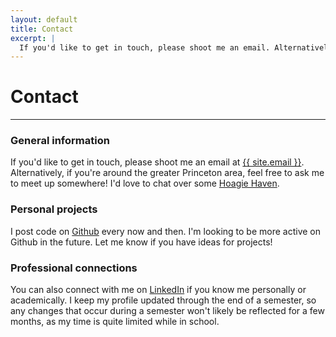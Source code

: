 ```yaml
---
layout: default
title: Contact
excerpt: |
  If you'd like to get in touch, please shoot me an email. Alternatively, if you're around the greater Princeton area, feel free to ask me to meet up somewhere! I'd love to chat over some Hoagie Haven.
---
```


# Contact

----

<div id="text" class="well well-md" markdown="1">

### General information

If you'd like to get in touch, please shoot me an email at [{{ site.email }}][email].
Alternatively, if you're around the greater Princeton area, feel free to ask me
to meet up somewhere! I'd love to chat over some [Hoagie Haven][hoagie].

</div>

### Personal projects

I post code on [Github][] every now and then. I'm looking to be more active on
Github in the future. Let me know if you have ideas for projects!


### Professional connections

You can also connect with me on [LinkedIn][] if you know me personally or
academically. I keep my profile updated through the end of a semester, so any
changes that occur during a semester won't likely be reflected for a few months,
as my time is quite limited while in school.

[hoagie]:    {{site.base}}/media/hoagie-haven.jpg
[email]:     mailto:{{site.email}}
[github]:    {{site.github}}
[linkedin]:  {{site.linkedin}}
[blog]:      {{site.base}}/blog/